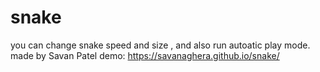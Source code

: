 # snake
you can change snake speed and size , and also run  autoatic play mode.
made by Savan Patel
demo: https://savanaghera.github.io/snake/
